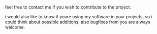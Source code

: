 feel free to contact me if you wish to contribute to the project.

i would also like to know if youre using my software in your projects, so i could think about possible additions, also bugfixes from you are always welcome.
